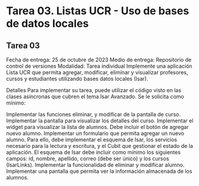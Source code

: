 # Tarea 03. Listas UCR - Uso de bases de datos locales

## Tarea 03

Fecha de entrega: 25 de octubre de 2023
Medio de entrega: Repositorio de control de versiones
Modalidad: Tarea individual
Implemente una aplicación Lista UCR que permita agregar, modificar, eliminar y visualizar profesores, cursos y estudiantes utilizando bases datos locales (Isar).

Detalles
Para implementar su tarea, puede utilizar el código visto en las clases asíncronas que cubren el tema Isar Avanzado. Se le solicita como mínimo:

Implementar las funciones eliminar, y modificar de la pantalla de curso.
Implementar la pantalla para visualizar los detalles del curso.
Implementar el widget para visualizar la lista de alumnos. Debe incluir el botón de agregar nuevo alumno.
Implementar un formulario que permita agregar un nuevo alumno. Para ello, debe implementar el esquema de Isar, los servicios necesario para la lectura y escritura, y el Cubit que gestionar el estado de la aplicación. El esquema de Isar debe incluir como mínimo los siguientes campos: id, nombre, apellido, correo (debe ser único) y los cursos (IsarLinks).
Implementar la funcionalidad de eliminar y modificar alumno.
Implementar una pantalla que permita ver la información almacenada de los alumnos.
